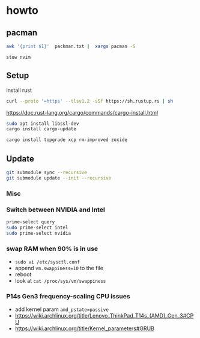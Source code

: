 # howto

## pacman

```sh
awk '{print $1}'  packman.txt |  xargs pacman -S
```

`stow nvim`

## Setup

install rust

```sh
curl --proto '=https' --tlsv1.2 -sSf https://sh.rustup.rs | sh
```

<https://doc.rust-lang.org/cargo/commands/cargo-install.html>

```sh
sudo apt install libssl-dev
cargo install cargo-update
```

```sh
cargo install topgrade xcp rm-improved zoxide
```

## Update

```sh
git submodule sync --recursive
git submodule update --init --recursive
```

### Misc

### Switch between NVIDIA and Intel

```bash
prime-select query
sudo prime-select intel
sudo prime-select nvidia
```

### swap RAM when 90% is in use

- `sudo vi /etc/sysctl.conf`
- append `vm.swappiness=10` to the file
- reboot
- look at `cat /proc/sys/vm/swappiness`

### P14s Gen3 frequency-scaling CPU issues

- add kernel param `amd_pstate=passive`
- <https://wiki.archlinux.org/title/Lenovo_ThinkPad_T14s_(AMD)_Gen_3#CPU>
- <https://wiki.archlinux.org/title/Kernel_parameters#GRUB>
